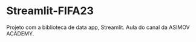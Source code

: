 # Streamlit-FIFA23
 Projeto com a biblioteca de data app, Streamlit. Aula do canal da ASIMOV ACADEMY.
